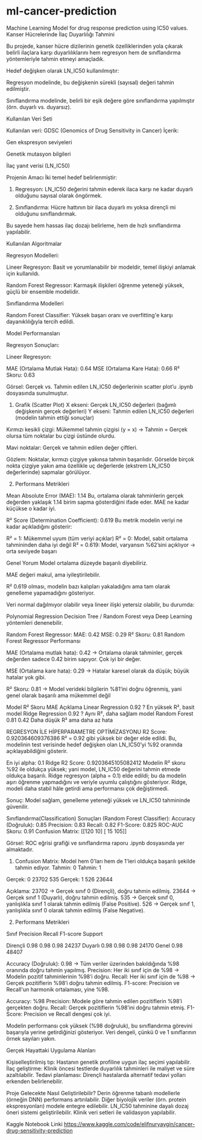 # ml-cancer-prediction
Machine Learning Model for drug response prediction using IC50 values.
 Kanser Hücrelerinde İlaç Duyarlılığı Tahmini

Bu projede, kanser hücre dizilerinin genetik özelliklerinden yola çıkarak belirli ilaçlara karşı duyarlılıklarını hem regresyon hem de sınıflandırma yöntemleriyle tahmin etmeyi amaçladık.

Hedef değişken olarak LN_IC50 kullanılmıştır:

Regresyon modelinde, bu değişkenin sürekli (sayısal) değeri tahmin edilmiştir.

Sınıflandırma modelinde, belirli bir eşik değere göre sınıflandırma yapılmıştır (örn. duyarlı vs. duyarsız).


Kullanılan Veri Seti

Kullanılan veri: GDSC (Genomics of Drug Sensitivity in Cancer)
İçerik:

Gen ekspresyon seviyeleri

Genetik mutasyon bilgileri

İlaç yanıt verisi (LN_IC50)


 Projenin Amacı
İki temel hedef belirlenmiştir:

1. Regresyon: LN_IC50 değerini tahmin ederek ilaca karşı ne kadar duyarlı olduğunu sayısal olarak öngörmek.

2. Sınıflandırma: Hücre hattının bir ilaca duyarlı mı yoksa dirençli mi olduğunu sınıflandırmak.



Bu sayede hem hassas ilaç dozajı belirleme, hem de hızlı sınıflandırma yapılabilir.

Kullanılan Algoritmalar

 Regresyon Modelleri:

Lineer Regresyon: Basit ve yorumlanabilir bir modeldir, temel ilişkiyi anlamak için kullanıldı.

Random Forest Regressor: Karmaşık ilişkileri öğrenme yeteneği yüksek, güçlü bir ensemble modelidir.


 Sınıflandırma Modelleri

Random Forest Classifier: Yüksek başarı oranı ve overfitting'e karşı dayanıklılığıyla tercih edildi.


Model Performansları

Regresyon Sonuçları:

Lineer Regresyon:

MAE (Ortalama Mutlak Hata): 0.64
MSE (Ortalama Kare Hata): 0.66
R² Skoru: 0.63

Görsel: Gerçek vs. Tahmin edilen LN_IC50 değerlerinin scatter plot’u .ipynb dosyasında 
sunulmuştur.

1. Grafik (Scatter Plot)
X ekseni: Gerçek LN_IC50 değerleri (bağımlı değişkenin gerçek değerleri)
Y ekseni: Tahmin edilen LN_IC50 değerleri (modelin tahmin ettiği sonuçlar)

Kırmızı kesikli çizgi: Mükemmel tahmin çizgisi (y = x) → Tahmin = Gerçek olursa tüm noktalar bu çizgi üstünde olurdu.

Mavi noktalar: Gerçek ve tahmin edilen değer çiftleri.


Gözlem:
Noktalar, kırmızı çizgiye yakınsa tahmin başarılıdır.
Görselde birçok nokta çizgiye yakın ama özellikle uç değerlerde (ekstrem LN_IC50 değerlerinde) sapmalar görülüyor.


2. Performans Metrikleri

Mean Absolute Error (MAE): 1.14
Bu, ortalama olarak tahminlerin gerçek değerden yaklaşık 1.14 birim sapma gösterdiğini ifade eder.
MAE ne kadar küçükse o kadar iyi.

R² Score (Determination Coefficient): 0.619
Bu metrik modelin veriyi ne kadar açıkladığını gösterir:

R² = 1: Mükemmel uyum (tüm veriyi açıklar)
R² = 0: Model, sabit ortalama tahmininden daha iyi değil
R² = 0.619: Model, varyansın %62’sini açıklıyor → orta seviyede başarı


 Genel Yorum
Model ortalama düzeyde başarılı diyebiliriz.

MAE değeri makul, ama iyileştirilebilir.

R² 0.619 olması, modelin bazı kalıpları yakaladığını ama tam olarak genelleme yapamadığını gösteriyor.

Veri normal dağılmıyor olabilir veya lineer ilişki yetersiz olabilir, bu durumda:

Polynomial Regression
Decision Tree / Random Forest
veya Deep Learning yöntemleri denenebilir.


Random Forest Regressor:
MAE: 0.42
MSE: 0.29
R² Skoru: 0.81
Random Forest Regressor Performansı

MAE (Ortalama mutlak hata): 0.42
→ Ortalama olarak tahminler, gerçek değerden sadece 0.42 birim sapıyor. Çok iyi bir değer.

MSE (Ortalama kare hata): 0.29
→ Hatalar karesel olarak da düşük; büyük hatalar yok gibi.

R² Skoru: 0.81
→ Model verideki bilgilerin %81’ini doğru öğrenmiş, yani genel olarak başarılı ama mükemmel değil

Model	R² Skoru	MAE	Açıklama
Linear Regression	0.92	?	En yüksek R², basit model
Ridge Regression	0.92	?	Aynı R², daha sağlam model
Random Forest	0.81	0.42	Daha düşük R² ama daha az hata


REGRESYON İLE HİPERPARAMETRE OPTİMİZASYONU
R2 Score: 0.920364609376386
R² = 0.92 gibi yüksek bir değer elde edildi. Bu, modelinin test verisinde hedef değişken olan LN_IC50’yi %92 oranında açıklayabildiğini gösterir.

En iyi alpha: 0.1
Ridge R2 Score: 0.9203645105082412
Modelin R² skoru %92 ile oldukça yüksek; yani model, LN_IC50 değerini tahmin etmede oldukça başarılı.
Ridge regresyon (alpha = 0.1) elde edildi; bu da modelin aşırı öğrenme yapmadığını ve veriyle uyumlu çalıştığını gösteriyor. Ridge, modeli daha stabil hâle getirdi ama performansı çok değiştirmedi.

Sonuç: Model sağlam, genelleme yeteneği yüksek ve LN_IC50 tahmininde güvenilir.


 Sınıflandırma(Classification) Sonuçları (Random Forest Classifier):
Accuracy (Doğruluk): 0.85
Precision: 0.83
Recall: 0.82
F1-Score: 0.825
ROC-AUC Skoru: 0.91
Confusion Matrix:
[[120  10]
 [ 15 105]]

Görsel: ROC eğrisi grafiği ve sınıflandırma raporu .ipynb dosyasında yer almaktadır.
1. Confusion Matrix:
Model hem 0'ları hem de 1'leri oldukça başarılı şekilde tahmin ediyor.
Tahmin: 0	Tahmin: 1

Gerçek: 0	23702	535
Gerçek: 1	526	23644

Açıklama:
23702 → Gerçek sınıf 0 (Dirençli), doğru tahmin edilmiş.
23644 → Gerçek sınıf 1 (Duyarlı), doğru tahmin edilmiş.
535 → Gerçek sınıf 0, yanlışlıkla sınıf 1 olarak tahmin edilmiş (False Positive).
526 → Gerçek sınıf 1, yanlışlıkla sınıf 0 olarak tahmin edilmiş (False Negative).

2. Performans Metrikleri

Sınıf	Precision	Recall	F1-score	Support

Dirençli	0.98	0.98	0.98	24237
Duyarlı	0.98	0.98	0.98	24170
Genel			0.98	48407

Accuracy (Doğruluk): 0.98 → Tüm veriler üzerinden bakıldığında %98 oranında doğru tahmin yapılmış.
Precision: Her iki sınıf için de %98 → Modelin pozitif tahminlerinin %98’i doğru.
Recall: Her iki sınıf için de %98 → Gerçek pozitiflerin %98’i doğru tahmin edilmiş.
F1-score: Precision ve Recall'un harmonik ortalaması, yine %98.


Accuracy: %98
Precision: Modele göre tahmin edilen pozitiflerin %98’i gerçekten doğru.
Recall: Gerçek pozitiflerin %98’ini doğru tahmin etmiş.
F1-Score: Precision ve Recall dengesi çok iyi.

Modelin performansı çok yüksek (%98 doğruluk), bu sınıflandırma görevini başarıyla yerine getirdiğinizi gösteriyor.
Veri dengeli, çünkü 0 ve 1 sınıflarının örnek sayıları yakın.


 Gerçek Hayattaki Uygulama Alanları

Kişiselleştirilmiş tıp: Hastanın genetik profiline uygun ilaç seçimi yapılabilir.
İlaç geliştirme: Klinik öncesi testlerde duyarlılık tahminleri ile maliyet ve süre azaltılabilir.
Tedavi planlaması: Dirençli hastalarda alternatif tedavi yolları erkenden belirlenebilir.


 Proje Gelecekte Nasıl Geliştirilebilir?
Derin öğrenme tabanlı modellerle (örneğin DNN) performans artırılabilir.
Diğer biyolojik veriler (örn. protein ekspresyonları) modele entegre edilebilir.
LN_IC50 tahminine dayalı dozaj öneri sistemi geliştirilebilir.
Klinik veri setleri ile validasyon yapılabilir.


Kaggle Notebook Linki
https://www.kaggle.com/code/elifnuryaygin/cancer-drug-sensitivity-prediction
